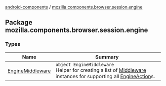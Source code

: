 [android-components](../index.md) / [mozilla.components.browser.session.engine](./index.md)

## Package mozilla.components.browser.session.engine

### Types

| Name | Summary |
|---|---|
| [EngineMiddleware](-engine-middleware/index.md) | `object EngineMiddleware`<br>Helper for creating a list of [Middleware](../mozilla.components.lib.state/-middleware.md) instances for supporting all [EngineAction](../mozilla.components.browser.state.action/-engine-action/index.md)s. |
